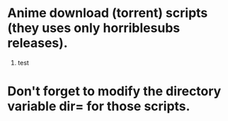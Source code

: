 # Anime download (torrent) scripts (they uses only horriblesubs releases).

1) test

# Don't forget to modify the directory variable dir= for those scripts.
